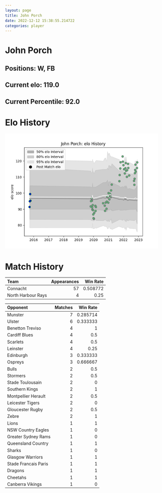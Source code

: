 ```yaml
---  
layout: page  
title: John Porch  
date: 2022-12-12 15:38:55.214722  
categories: player  
---
```

# John Porch

## Positions: W, FB

## Current elo: 119.0

## Current Percentile: 92.0

# Elo History


![elo history](history_JohnPorch.png)
# Match History


| Team               |   Appearances |   Win Rate |
|:-------------------|--------------:|-----------:|
| Connacht           |            57 |   0.508772 |
| North Harbour Rays |             4 |   0.25     |

| Opponent             |   Matches |   Win Rate |
|:---------------------|----------:|-----------:|
| Munster              |         7 |   0.285714 |
| Ulster               |         6 |   0.333333 |
| Benetton Treviso     |         4 |   1        |
| Cardiff Blues        |         4 |   0.5      |
| Scarlets             |         4 |   0.5      |
| Leinster             |         4 |   0.25     |
| Edinburgh            |         3 |   0.333333 |
| Ospreys              |         3 |   0.666667 |
| Bulls                |         2 |   0.5      |
| Stormers             |         2 |   0.5      |
| Stade Toulousain     |         2 |   0        |
| Southern Kings       |         2 |   1        |
| Montpellier Herault  |         2 |   0.5      |
| Leicester Tigers     |         2 |   0        |
| Gloucester Rugby     |         2 |   0.5      |
| Zebre                |         2 |   1        |
| Lions                |         1 |   1        |
| NSW Country Eagles   |         1 |   0        |
| Greater Sydney Rams  |         1 |   0        |
| Queensland Country   |         1 |   1        |
| Sharks               |         1 |   0        |
| Glasgow Warriors     |         1 |   1        |
| Stade Francais Paris |         1 |   1        |
| Dragons              |         1 |   1        |
| Cheetahs             |         1 |   1        |
| Canberra Vikings     |         1 |   0        |